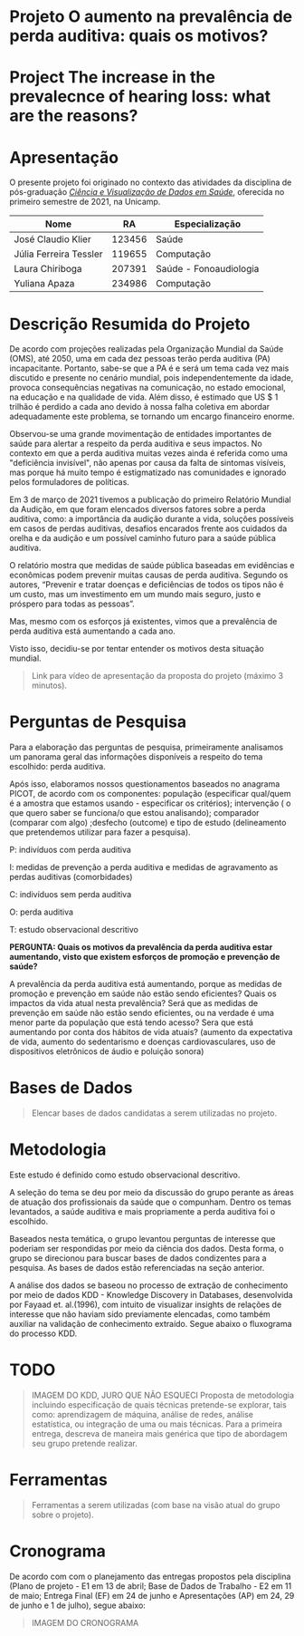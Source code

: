 # Projeto O aumento na prevalência de perda auditiva: quais os motivos?
# Project The increase in the prevalecnce of hearing loss: what are the reasons?

# Apresentação

O presente projeto foi originado no contexto das atividades da disciplina de pós-graduação [*Ciência e Visualização de Dados em Saúde*](https://github.com/datasci4health/home), oferecida no primeiro semestre de 2021, na Unicamp.

|Nome                     | RA      | Especialização         |
|-------------------------|---------|------------------------|
| José Claudio Klier      | 123456  | Saúde                  |
| Júlia Ferreira Tessler  | 119655  | Computação             |
| Laura Chiriboga         | 207391  | Saúde - Fonoaudiologia |
| Yuliana Apaza           | 234986  | Computação             |


# Descrição Resumida do Projeto

De acordo com projeções realizadas pela Organização Mundial da Saúde (OMS), até 2050, uma em cada dez pessoas terão perda auditiva (PA) incapacitante. Portanto, sabe-se que a PA é e será um tema cada vez mais discutido e presente no cenário mundial, pois independentemente da idade, provoca consequências negativas na comunicação, no estado emocional, na educação e na qualidade de vida. Além disso, é estimado que US $ 1 trilhão é perdido a cada ano devido à nossa falha coletiva em abordar adequadamente este problema, se tornando um encargo financeiro enorme.

Observou-se uma grande movimentação de entidades importantes de saúde para alertar a respeito da perda auditiva e seus impactos. No contexto em que a perda auditiva muitas vezes ainda é referida como uma "deficiência invisível", não apenas por causa da falta de sintomas visíveis, mas porque há muito tempo é estigmatizado nas comunidades e ignorado pelos formuladores de políticas.

Em 3 de março de 2021 tivemos a publicação do primeiro Relatório Mundial da Audição, em que foram elencados diversos fatores sobre a perda auditiva, como:  a importância da audição durante a vida, soluções possíveis em casos de perdas auditivas, desafios encarados frente aos cuidados da orelha e da audição e um possível caminho futuro para a saúde pública auditiva. 

O relatório mostra que medidas de saúde pública baseadas em evidências e econômicas podem prevenir muitas causas de perda auditiva. Segundo os autores, “Prevenir e tratar doenças e deficiências de todos os tipos não é um custo, mas um investimento em um mundo mais seguro, justo e próspero para todas as pessoas”. 

Mas, mesmo com os esforços já existentes, vimos que a prevalência de perda auditiva está aumentando a cada ano. 

Visto isso, decidiu-se por tentar entender os motivos desta situação mundial. 


> Link para vídeo de apresentação da proposta do projeto (máximo 3 minutos).

# Perguntas de Pesquisa

Para a elaboração das perguntas de pesquisa, primeiramente analisamos um panorama geral das informações disponíveis a respeito do tema escolhido: perda auditiva. 

Após isso, elaboramos nossos questionamentos baseados no anagrama PICOT, de acordo com os componentes: população (especificar qual/quem é a amostra que estamos usando - especificar os critérios); intervenção ( o que quero saber se funciona/o que estou analisando); comparador (comparar com algo) ;desfecho (outcome) e tipo de estudo (delineamento que pretendemos utilizar para fazer a pesquisa).

P: indivíduos com perda auditiva

I: medidas de prevenção a perda auditiva e medidas de agravamento as perdas auditivas (comorbidades)

C: indivíduos sem perda auditiva

O: perda auditiva

T: estudo observacional descritivo

**PERGUNTA:  Quais os motivos da prevalência da perda auditiva estar aumentando, visto que existem esforços de promoção e prevenção de saúde?**

A prevalência da perda auditiva está aumentando, porque as medidas de promoção e prevenção em saúde não estão sendo eficientes? Quais os impactos da vida atual nesta prevalência? Será que as medidas de prevenção em saúde não estão sendo eficientes, ou na verdade é uma menor parte da população que está tendo acesso? Sera que está aumentando por conta dos hábitos de vida atuais? (aumento da expectativa de vida, aumento do sedentarismo e doenças cardiovasculares, uso de dispositivos eletrônicos de áudio e poluição sonora)


# Bases de Dados
> Elencar bases de dados candidatas a serem utilizadas no projeto.

# Metodologia

Este estudo é definido como estudo observacional descritivo. 

A seleção do tema se deu por meio da discussão do grupo perante as áreas de atuação dos profissionais da saúde que o compunham. Dentro os temas levantados, a saúde auditiva e mais propriamente a perda auditiva foi o escolhido.

Baseados nesta temática, o grupo levantou perguntas de interesse que poderiam ser respondidas por meio da ciência dos dados. Desta forma, o grupo se direcionou para buscar bases de dados condizentes para a pesquisa. As bases de dados estão referenciadas na seção anterior. 

A análise dos dados se baseou no processo de extração de conhecimento por meio de dados KDD - Knowledge Discovery in Databases, desenvolvida por Fayaad et. al.(1996), com intuito de visualizar insights de relações de interesse que não haviam sido previamente elencadas,  como também auxiliar na validação de conhecimento extraído. Segue abaixo o fluxograma do processo KDD. 

# TODO
> IMAGEM DO KDD, JURO QUE NÃO ESQUECI
> Proposta de metodologia incluindo especificação de quais técnicas pretende-se explorar, tais como: aprendizagem de máquina, análise de redes, análise estatística, ou integração de uma ou mais técnicas. Para a primeira entrega, descreva de maneira mais genérica que tipo de abordagem seu grupo pretende realizar.

# Ferramentas
> Ferramentas a serem utilizadas (com base na visão atual do grupo sobre o projeto).

# Cronograma

De acordo com com o planejamento das entregas propostos pela disciplina (Plano de projeto - E1 em 13 de abril; Base de Dados de Trabalho - E2 em 11 de maio; Entrega Final (EF) em 24 de junho e Apresentações (AP) em 24, 29 de junho e 1 de julho), segue abaixo:

> IMAGEM DO CRONOGRAMA